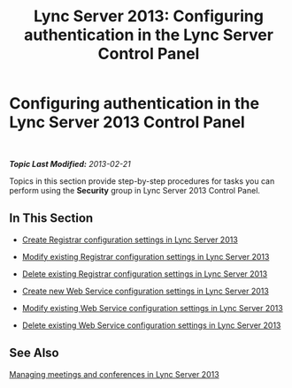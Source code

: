 ﻿---
title: 'Lync Server 2013: Configuring authentication in the Lync Server Control Panel'
TOCTitle: Configuring authentication in the Lync Server Control Panel
ms:assetid: ceede642-a6cb-4916-8731-e34ac42394e3
ms:mtpsurl: https://technet.microsoft.com/en-us/library/Gg182588(v=OCS.15)
ms:contentKeyID: 48185497
ms.date: 07/23/2014
mtps_version: v=OCS.15
---

<div data-xmlns="http://www.w3.org/1999/xhtml">

<div class="topic" data-xmlns="http://www.w3.org/1999/xhtml" data-msxsl="urn:schemas-microsoft-com:xslt" data-cs="http://msdn.microsoft.com/en-us/">

<div data-asp="http://msdn2.microsoft.com/asp">

# Configuring authentication in the Lync Server 2013 Control Panel

</div>

<div id="mainSection">

<div id="mainBody">

<span> </span>

_**Topic Last Modified:** 2013-02-21_

Topics in this section provide step-by-step procedures for tasks you can perform using the **Security** group in Lync Server 2013 Control Panel.

<div>

## In This Section

  - [Create Registrar configuration settings in Lync Server 2013](lync-server-2013-create-registrar-configuration-settings.md)

  - [Modify existing Registrar configuration settings in Lync Server 2013](lync-server-2013-modify-existing-registrar-configuration-settings.md)

  - [Delete existing Registrar configuration settings in Lync Server 2013](lync-server-2013-delete-existing-registrar-configuration-settings.md)

  - [Create new Web Service configuration settings in Lync Server 2013](lync-server-2013-create-new-web-service-configuration-settings.md)

  - [Modify existing Web Service configuration settings in Lync Server 2013](lync-server-2013-modify-existing-web-service-configuration-settings.md)

  - [Delete existing Web Service configuration settings in Lync Server 2013](lync-server-2013-delete-existing-web-service-configuration-settings.md)

</div>

<div>

## See Also


[Managing meetings and conferences in Lync Server 2013](lync-server-2013-managing-meetings-and-conferences.md)  
  

</div>

</div>

<span> </span>

</div>

</div>

</div>


